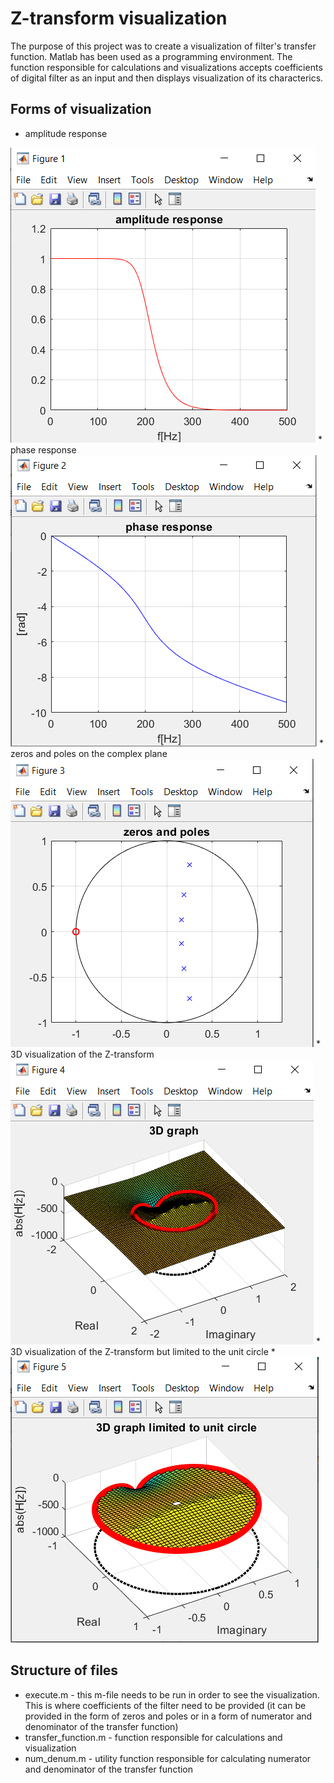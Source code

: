 # Z-transform visualization
The purpose of this project was to create a visualization of filter's transfer function. Matlab has been used as a programming environment. The function responsible for calculations and visualizations accepts coefficients of digital filter as an input and then displays visualization of its characterics.

## Forms of visualization
* amplitude response
<img src="images/amplitude.png" />
* phase response
<img src="images/phase.png" />
* zeros and poles on the complex plane
<img src="images/zeros_poles.png" />
* 3D visualization of the Z-transform
<img src="images/3D.png" />
* 3D visualization of the Z-transform but limited to the unit circle
* <img src="images/3D_limited.png" />

## Structure of files
* execute.m - this m-file needs to be run in order to see the visualization. This is where coefficients of the filter need to be provided (it can be provided in the form of zeros and poles or in a form of numerator and denominator of the transfer function)
* transfer_function.m - function responsible for calculations and visualization
* num_denum.m - utility function responsible for calculating numerator and denominator of the transfer function
